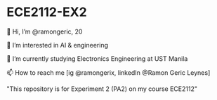 # ECE2112-EX2

👋 Hi, I’m @ramongeric, 20

👀 I’m interested in AI & engineering

🌱 I’m currently studying Electronics Engineering at UST Manila

📫 How to reach me [ig @ramongerix, linkedIn @Ramon Geric Leynes]

"This repository is for Experiment 2 (PA2) on my course ECE2112"
